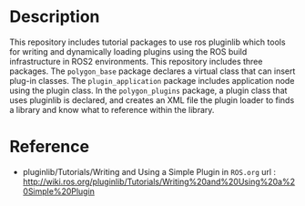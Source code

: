 # Description
This repository includes tutorial packages to use ros pluginlib which tools for writing and dynamically loading plugins using the ROS build infrastructure in ROS2 environments. This repository includes three packages. The `polygon_base` package declares a virtual class that can insert plug-in classes. The `plugin_application` package includes application node using the plugin class. In the `polygon_plugins` package, a plugin class that uses pluginlib is declared, and creates an XML file the plugin loader to finds a library and know what to reference within the library.

# Reference
- pluginlib/Tutorials/Writing and Using a Simple Plugin in ``ROS.org``
  url : http://wiki.ros.org/pluginlib/Tutorials/Writing%20and%20Using%20a%20Simple%20Plugin
